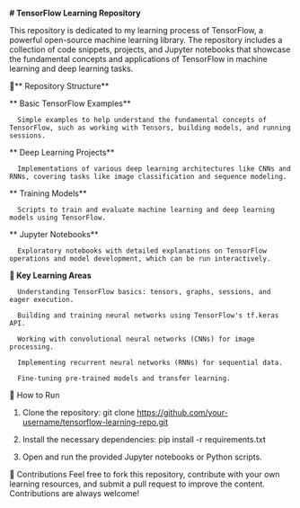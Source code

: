 **# TensorFlow Learning Repository**

This repository is dedicated to my learning process of TensorFlow, a powerful open-source machine learning library. The repository includes a collection of code snippets, projects, and Jupyter notebooks that showcase the fundamental concepts and applications of TensorFlow in machine learning and deep learning tasks.

📂** Repository Structure**

**   Basic TensorFlow Examples**
   
      Simple examples to help understand the fundamental concepts of TensorFlow, such as working with Tensors, building models, and running sessions.
   
**   Deep Learning Projects**
   
      Implementations of various deep learning architectures like CNNs and RNNs, covering tasks like image classification and sequence modeling.
   
 **  Training Models**
   
      Scripts to train and evaluate machine learning and deep learning models using TensorFlow.
   
**   Jupyter Notebooks**
   
      Exploratory notebooks with detailed explanations on TensorFlow operations and model development, which can be run interactively.

**🧠 Key Learning Areas**

      Understanding TensorFlow basics: tensors, graphs, sessions, and eager execution.
   
      Building and training neural networks using TensorFlow's tf.keras API.
   
      Working with convolutional neural networks (CNNs) for image processing.
   
      Implementing recurrent neural networks (RNNs) for sequential data.
   
      Fine-tuning pre-trained models and transfer learning.


🚀 How to Run

1. Clone the repository:
   git clone https://github.com/your-username/tensorflow-learning-repo.git
   
2. Install the necessary dependencies:
   pip install -r requirements.txt
   
3. Open and run the provided Jupyter notebooks or Python scripts.

🤝 Contributions
Feel free to fork this repository, contribute with your own learning resources, and submit a pull request to improve the content. Contributions are always welcome!


